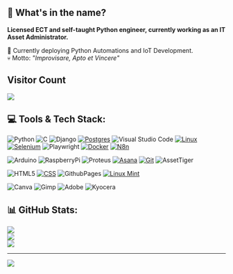 ## 👹 What's in the name?
<p><b>Licensed ECT and self-taught Python engineer, currently working as an IT Asset Administrator. </b></p>
🔨 Currently deploying Python Automations and IoT Development.
<br>💀 Motto: <i>"Improvisare, Apto et Vincere"</i><br>

## Visitor Count
![](https://komarev.com/ghpvc/?username=Cherenko&color=green&style=for-the-badge)

## 💻 Tools & Tech Stack:
![Python](https://img.shields.io/badge/python-002966?style=for-the-badge&logo=python&logoColor=ffcc00)
![C](https://img.shields.io/badge/c-%238600b3.svg?style=for-the-badge&logo=c&logoColor=white) 
![Django](https://img.shields.io/badge/django-%23092E20.svg?style=for-the-badge&logo=django&logoColor=white)
[![Postgres](https://img.shields.io/badge/Postgres-%23316192.svg?style=for-the-badge&logo=postgresql&logoColor=white)](#)
![Visual Studio Code](https://custom-icon-badges.demolab.com/badge/VS%20Code-0078d7.svg?style=for-the-badge&logo=vsc&logoColor=white)
[![Linux](https://img.shields.io/badge/Linux-FCC624?style=for-the-badge&logo=linux&logoColor=black)](#)
[![Selenium](https://img.shields.io/badge/Selenium-43B02A?style=for-the-badge&logo=selenium&logoColor=fff)](#)
![Playwright](https://custom-icon-badges.demolab.com/badge/Playwright%20-006600.svg?style=for-the-badge&logo=playwright&logoColor=ff1a1a)
[![Docker](https://img.shields.io/badge/Docker-2496ED?style=for-the-badge&logo=docker&logoColor=fff)](#)
[![N8n](https://img.shields.io/badge/n8n-00001a?style=for-the-badge&logo=n8n&logoColor=ff0066)](#)

![Arduino](https://img.shields.io/badge/-Arduino-00979D?style=for-the-badge&logo=Arduino&logoColor=white) 
![RaspberryPi](https://img.shields.io/badge/-RaspberryPi-C51A4A?style=for-the-badge&logo=Raspberry-Pi) 
![Proteus](https://img.shields.io/badge/-Proteus-02303A?style=for-the-badge&logo=Proteus&logoColor=white) 
[![Asana](https://img.shields.io/badge/Asana-F06A6A?style=for-the-badge&logo=asana&logoColor=fff)](#)
[![Git](https://img.shields.io/badge/Git-F05032?style=for-the-badge&logo=git&logoColor=fff)](#) 
![AssetTiger](https://img.shields.io/badge/Asset%20Tiger-%23ED8B0B.svg?style=for-the-badge&logo=timescale&logoColor=black)

![HTML5](https://img.shields.io/badge/html5-%23E34F26.svg?style=for-the-badge&logo=html5&logoColor=white) 
[![CSS](https://img.shields.io/badge/CSS-0052cc?style=for-the-badge&logo=css&logoColor=fff)](#)
![GithubPages](https://img.shields.io/badge/github%20pages-121013?style=for-the-badge&logo=github&logoColor=white)
[![Linux Mint](https://img.shields.io/badge/Linux%20Mint-87CF3E?style=for-the-badge&logo=linuxmint&logoColor=fff)](#)

![Canva](https://img.shields.io/badge/Canva-%2300C4CC.svg?style=for-the-badge&logo=Canva&logoColor=white) 
![Gimp](https://img.shields.io/badge/Gimp-657D8B?style=for-the-badge&logo=gimp&logoColor=FFFFFF) 
![Adobe](https://img.shields.io/badge/adobe-%23FF0000.svg?style=for-the-badge&logo=adobe&logoColor=white)
![Kyocera](https://img.shields.io/badge/kyocera-%23DF0522.svg?&style=for-the-badge&logo=kyocera&logoColor=white)

## 📊 GitHub Stats:
![](https://github-readme-stats.vercel.app/api?username=Cherenko&theme=merko&hide_border=false&include_all_commits=true&count_private=true)<br/>
![](https://github-readme-streak-stats.herokuapp.com/?user=Cherenko&theme=merko&hide_border=false)<br/>
![](https://github-readme-stats.vercel.app/api/top-langs/?username=Cherenko&theme=merko&hide_border=false&include_all_commits=true&count_private=true&layout=compact)

---
[![](https://visitcount.itsvg.in/api?id=Cherenko&icon=0&color=8)](https://visitcount.itsvg.in)

<!-- Proudly created with GPRM ( https://gprm.itsvg.in ) -->

<!---
Cherenko/Cherenko is a ✨ special ✨ repository because its `README.md` (this file) appears on your GitHub profile.
You can click the Preview link to take a look at your changes.
--->
